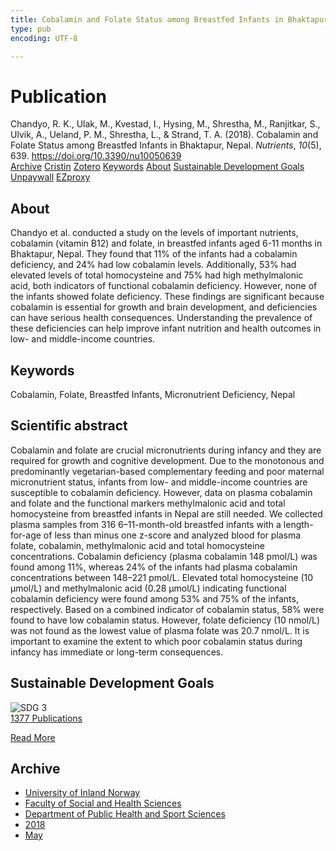 ```yaml
---
title: Cobalamin and Folate Status among Breastfed Infants in Bhaktapur, Nepal
type: pub
encoding: UTF-8

---
```

<h1>Publication</h1>
<article id="csl-bib-container-5NT5FLGD" class="csl-bib-container">
  <div class="csl-bib-body"> <div class="csl-entry">Chandyo, R. K., Ulak, M., Kvestad, I., Hysing, M., Shrestha, M., Ranjitkar, S., Ulvik, A., Ueland, P. M., Shrestha, L., &#38; Strand, T. A. (2018). Cobalamin and Folate Status among Breastfed Infants in Bhaktapur, Nepal. <i>Nutrients</i>, <i>10</i>(5), 639. <a href="https://doi.org/10.3390/nu10050639">https://doi.org/10.3390/nu10050639</a></div> </div>
  <div class="csl-bib-buttons">
    <a href="#taxonomy-article-5NT5FLGD" alt="archive" class="csl-bib-button">Archive</a>
    <a href="https://app.cristin.no/results/show.jsf?id=1585864" alt="Cristin" class="csl-bib-button">Cristin</a>
    <a href="http://zotero.org/groups/5881554/items/5NT5FLGD" alt="Zotero" class="csl-bib-button">Zotero</a>
    <a href="#keywords-article-5NT5FLGD" alt="keywords" class="csl-bib-button">Keywords</a>
    <a href="#about-article-5NT5FLGD" alt="about_pub" class="csl-bib-button">About</a>
    <a href="#sdg-article-5NT5FLGD" alt="sdg" class="csl-bib-button">Sustainable Development Goals</a>
    <a href="https://www.mdpi.com/2072-6643/10/5/639/pdf?version=1526644502" alt="Unpaywall" class="csl-bib-button">Unpaywall</a>
    <a href="https://www.mdpi.com/2072-6643/10/5/639/pdf?version=1526644502" alt="EZproxy" class="csl-bib-button">EZproxy</a>
  </div>
  <div id="csl-bib-meta-container-5NT5FLGD"></div>
</article>
<div id="csl-bib-meta-5NT5FLGD" class="csl-bib-meta">
  <article id="about-article-5NT5FLGD" class="about_pub-article">
    <h1>About</h1>
    Chandyo et al. conducted a study on the levels of important nutrients, cobalamin (vitamin B12) and folate, in breastfed infants aged 6-11 months in Bhaktapur, Nepal. They found that 11% of the infants had a cobalamin deficiency, and 24% had low cobalamin levels. Additionally, 53% had elevated levels of total homocysteine and 75% had high methylmalonic acid, both indicators of functional cobalamin deficiency. However, none of the infants showed folate deficiency. These findings are significant because cobalamin is essential for growth and brain development, and deficiencies can have serious health consequences. Understanding the prevalence of these deficiencies can help improve infant nutrition and health outcomes in low- and middle-income countries.
  </article>
  <article id="keywords-article-5NT5FLGD" class="keywords-article">
    <h1>Keywords</h1>
    Cobalamin, Folate, Breastfed Infants, Micronutrient Deficiency, Nepal
  </article>
  <article id="abstract-article-5NT5FLGD" class="abstract-article">
    <h1>Scientific abstract</h1>
    Cobalamin and folate are crucial micronutrients during infancy and they are required for growth and cognitive development. Due to the monotonous and predominantly vegetarian-based complementary feeding and poor maternal micronutrient status, infants from low- and middle-income countries are susceptible to cobalamin deficiency. However, data on plasma cobalamin and folate and the functional markers methylmalonic acid and total homocysteine from breastfed infants in Nepal are still needed. We collected plasma samples from 316 6–11-month-old breastfed infants with a length-for-age of less than minus one z-score and analyzed blood for plasma folate, cobalamin, methylmalonic acid and total homocysteine concentrations. Cobalamin deficiency (plasma cobalamin 148 pmol/L) was found among 11%, whereas 24% of the infants had plasma cobalamin concentrations between 148–221 pmol/L. Elevated total homocysteine (10 µmol/L) and methylmalonic acid (0.28 µmol/L) indicating functional cobalamin deficiency were found among 53% and 75% of the infants, respectively. Based on a combined indicator of cobalamin status, 58% were found to have low cobalamin status. However, folate deficiency (10 nmol/L) was not found as the lowest value of plasma folate was 20.7 nmol/L. It is important to examine the extent to which poor cobalamin status during infancy has immediate or long-term consequences.
  </article>
  <article id="sdg-article-5NT5FLGD" class="sdg-article">
    <h1>Sustainable Development Goals</h1>
    <div class="sdg-container"><div id="sdg3" class="sdg">
        <img src="{{< params subfolder >}}images/sdg/sdg03_en.png" class="image" alt="SDG 3">
        <div class="sdg-overlay">
          <a href="{{< params subfolder >}}en/archive/?sdg=3#archive" class="sdg-publication-count"><span>1377</span> Publications</a>
          <p><a href="https://sdgs.un.org/goals/goal3" class="sdg-read-more">Read More</a></p>
        </div>
      </div></div>
  </article>
  <article id="taxonomy-article-5NT5FLGD" class="taxonomy-article">
    <h1>Archive</h1>
    <ul>
      <li><a href="{{< params subfolder >}}en/archive/?key=3DCRN523">University of Inland Norway</a></li>
      <li><a href="{{< params subfolder >}}en/archive/?key=IDKFS3MX">Faculty of Social and Health Sciences</a></li>
      <li><a href="{{< params subfolder >}}en/archive/?key=FJXE3Z8X">Department of Public Health and Sport Sciences</a></li>
      <li><a href="{{< params subfolder >}}en/archive/?key=H5P87HVL">2018</a></li>
      <li><a href="{{< params subfolder >}}en/archive/?key=IL9WU2TK">May</a></li>
    </ul>
  </article>
</div>
